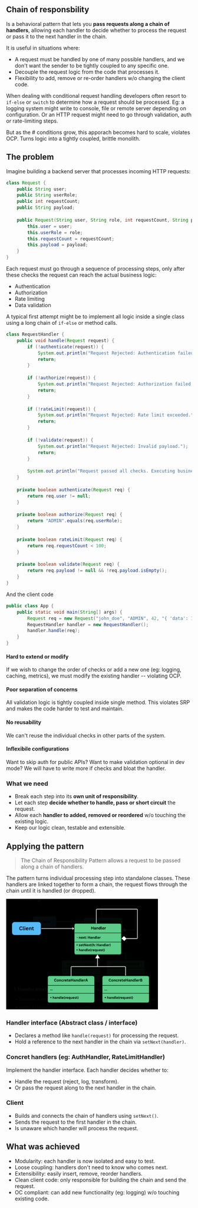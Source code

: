 ## Chain of responsbility

Is a behavioral pattern that lets you **pass requests along a chain of handlers**, allowing each handler to decide whether to process the request or pass it to the next handler in the chain.

It is useful in situations where:
- A request must be handled by one of many possible handlers, and we don't want the sender to be tightly coupled to any specific one.
- Decouple the request logic from the code that processes it.
- Flexibility to add, remove or re-order handlers w/o changing the client code.

When dealing with conditional request handling developers often resort to `if-else` or `switch` to determine how a request should be processed. Eg: a logging system might write to console, file or remote server depending on configuration. Or an HTTP request might need to go through validation, auth or rate-limiting steps.

But as the # conditions grow, this apporach becomes hard to scale, violates OCP. Turns logic into a tightly coupled, brittle monolith.

## The problem

Imagine building a backend server that processes incoming HTTP requests:

```java
class Request {
    public String user;
    public String userRole;
    public int requestCount;
    public String payload;

    public Request(String user, String role, int requestCount, String payload) {
        this.user = user;
        this.userRole = role;
        this.requestCount = requestCount;
        this.payload = payload;
    }
}
```

Each request must go through a sequence of processing steps, only after these checks the request can reach the actual business logic:
- Authentication
- Authorization
- Rate limiting
- Data validation

A typical first attempt might be to implement all logic inside a single class using a long chain of `if-else` or method calls.

```java
class RequestHandler {
    public void handle(Request request) {
        if (!authenticate(request)) {
            System.out.println("Request Rejected: Authentication failed.");
            return;
        }

        if (!authorize(request)) {
            System.out.println("Request Rejected: Authorization failed.");
            return;
        }

        if (!rateLimit(request)) {
            System.out.println("Request Rejected: Rate limit exceeded.");
            return;
        }

        if (!validate(request)) {
            System.out.println("Request Rejected: Invalid payload.");
            return;
        }

        System.out.println("Request passed all checks. Executing business logic...");
    }

    private boolean authenticate(Request req) {
        return req.user != null;
    }

    private boolean authorize(Request req) {
        return "ADMIN".equals(req.userRole);
    }

    private boolean rateLimit(Request req) {
        return req.requestCount < 100;
    }

    private boolean validate(Request req) {
        return req.payload != null && !req.payload.isEmpty();
    }
}
```

And the client code

```java
public class App {
    public static void main(String[] args) {
        Request req = new Request("john_doe", "ADMIN", 42, "{ 'data': 123 }");
        RequestHandler handler = new RequestHandler();
        handler.handle(req);
    }
}
```

#### Hard to extend or modify

If we wish to change the order of checks or add a new one (eg: logging, caching, metrics), we must modify the existing handler -- violating OCP.

#### Poor separation of concerns

All validation logic is tightly coupled inside single method. This violates SRP and makes the code harder to test and maintain.

#### No reusability

We can't reuse the individual checks in other parts of the system.

#### Inflexibile configurations

Want to skip auth for public APIs? Want to make validation optional in dev mode? We will have to write more if checks and bloat the handler.

### What we need

- Break each step into its **own unit of responsibility**.
- Let each step **decide whether to handle, pass or short circuit** the request.
- Allow each **handler to added, removed or reordered** w/o touching the existing logic.
- Keep our logic clean, testable and extensible.

## Applying the pattern

> The Chain of Responsibility Pattern allows a request to be passed along a chain of handlers.

The pattern turns individual processing step into standalone classes. These handlers are linked together to form a chain, the request flows through the chain until it is handled (or dropped).

<img src="cor.png" height="300" />

### Handler interface (Abstract class / interface)

- Declares a method like `handle(request)` for processing the request.
- Hold a reference to the next handler in the chain via `setNext(handler)`.

### Concret handlers (eg: AuthHandler, RateLimitHandler)

Implement the handler interface. Each handler decides whether to:
- Handle the request (reject, log, transform).
- Or pass the request along to the next handler in the chain.

### Client

- Builds and connects the chain of handlers using `setNext()`.
- Sends the request to the first handler in the chain.
- Is unaware which handler will process the request.

## What was achieved

- Modularity: each handler is now isolated and easy to test.
- Loose coupling: handlers don't need to know who comes next.
- Extensibility: easily insert, remove, reorder handlers.
- Clean client code: only responsible for building the chain and send the request.
- OC compliant: can add new functionality (eg: logging) w/o touching existing code.

